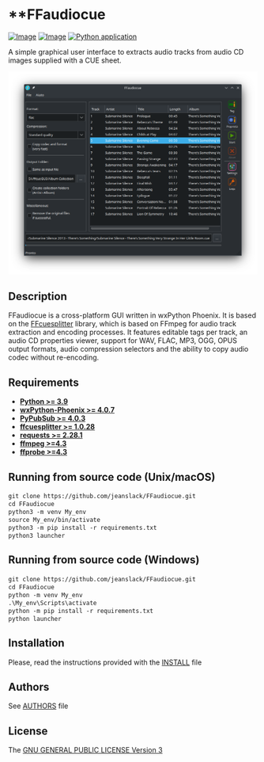 # **FFaudiocue
[![Image](https://img.shields.io/static/v1?label=python&logo=python&message=3.9%20|%203.10%20|%203.11%20|%203.12&color=blue)](https://www.python.org/downloads/)
[![Image](https://img.shields.io/badge/license-GPLv3-orange)](https://github.com/jeanslack/FFaudiocue/blob/main/LICENSE)
[![Python application](https://github.com/jeanslack/FFaudiocue/actions/workflows/tests.yml/badge.svg)](https://github.com/jeanslack/FFaudiocue/actions/workflows/tests.yml)

A simple graphical user interface to extracts audio tracks from audio CD images
supplied with a CUE sheet.

![preview](./docs/screenshot.png)

## Description

FFaudiocue is a cross-platform GUI written in wxPython Phoenix. It is
based on the [FFcuesplitter](https://github.com/jeanslack/FFcuesplitter) library,
which is based on FFmpeg for audio track extraction and encoding processes.
It features editable tags per track, an audio CD properties viewer, support for
WAV, FLAC, MP3, OGG, OPUS output formats, audio compression selectors and the
ability to copy audio codec without re-encoding.

## Requirements
- **[Python >= 3.9](https://www.python.org/)**
- **[wxPython-Phoenix >= 4.0.7](https://wxpython.org/)**
- **[PyPubSub >= 4.0.3](https://pypi.org/project/PyPubSub/)**
- **[ffcuesplitter >= 1.0.28](https://pypi.org/project/ffcuesplitter/)**
- **[requests >=  2.28.1](https://pypi.org/project/requests/)**
- **[ffmpeg >=4.3](https://ffmpeg.org/)**
- **[ffprobe >=4.3](https://ffmpeg.org/ffprobe.html)**

## Running from source code (Unix/macOS)

```
git clone https://github.com/jeanslack/FFaudiocue.git
cd FFaudiocue
python3 -m venv My_env
source My_env/bin/activate
python3 -m pip install -r requirements.txt
python3 launcher
```

## Running from source code (Windows)

```
git clone https://github.com/jeanslack/FFaudiocue.git
cd FFaudiocue
python -m venv My_env
.\My_env\Scripts\activate
python -m pip install -r requirements.txt
python launcher
```

## Installation

Please, read the instructions provided with the [INSTALL](https://github.com/jeanslack/FFaudiocue/blob/main/INSTALL) file


## Authors
See [AUTHORS](AUTHORS) file

## License
The [GNU GENERAL PUBLIC LICENSE Version 3](LICENSE)
